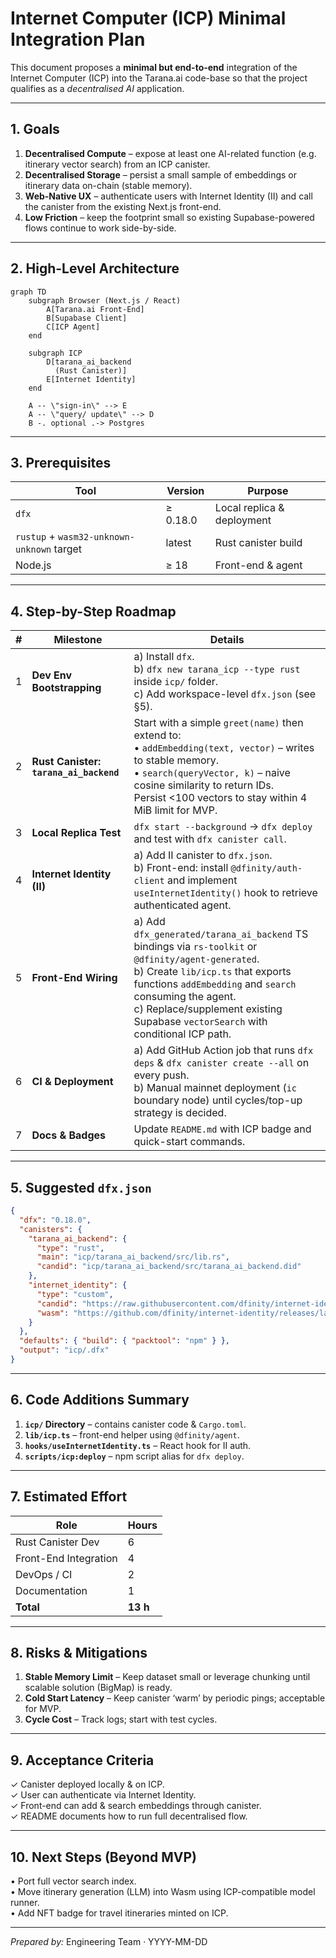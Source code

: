 # Internet Computer (ICP) Minimal Integration Plan

This document proposes a **minimal but end-to-end** integration of the Internet Computer (ICP) into the Tarana.ai code-base so that the project qualifies as a *decentralised AI* application.

---
## 1. Goals
1. **Decentralised Compute** – expose at least one AI-related function (e.g. itinerary vector search) from an ICP canister.
2. **Decentralised Storage** – persist a small sample of embeddings or itinerary data on-chain (stable memory).
3. **Web-Native UX** – authenticate users with Internet Identity (II) and call the canister from the existing Next.js front-end.
4. **Low Friction** – keep the footprint small so existing Supabase-powered flows continue to work side-by-side.

---
## 2. High-Level Architecture
```mermaid
graph TD
    subgraph Browser (Next.js / React)
        A[Tarana.ai Front-End]
        B[Supabase Client]
        C[ICP Agent]
    end

    subgraph ICP
        D[tarana_ai_backend
          (Rust Canister)]
        E[Internet Identity]
    end

    A -- \"sign-in\" --> E
    A -- \"query/ update\" --> D
    B -. optional .-> Postgres
```

---
## 3. Prerequisites
| Tool | Version | Purpose |
|------|---------|---------|
| `dfx` | ≥ 0.18.0 | Local replica & deployment |
| `rustup` + `wasm32-unknown-unknown` target | latest | Rust canister build |
| Node.js | ≥ 18 | Front-end & agent |

---
## 4. Step-by-Step Roadmap
| # | Milestone | Details |
|---|-----------|---------|
| 1 | **Dev Env Bootstrapping** | a) Install `dfx`.<br/>b) `dfx new tarana_icp --type rust` inside `icp/` folder.<br/>c) Add workspace-level `dfx.json` (see §5).
| 2 | **Rust Canister: `tarana_ai_backend`** | Start with a simple `greet(name)` then extend to:<br/>• `addEmbedding(text, vector)` – writes to stable memory.<br/>• `search(queryVector, k)` – naive cosine similarity to return IDs.<br/>Persist <100 vectors to stay within 4 MiB limit for MVP.
| 3 | **Local Replica Test** | `dfx start --background` → `dfx deploy` and test with `dfx canister call`.
| 4 | **Internet Identity (II)** | a) Add II canister to `dfx.json`.<br/>b) Front-end: install `@dfinity/auth-client` and implement `useInternetIdentity()` hook to retrieve authenticated agent.
| 5 | **Front-End Wiring** | a) Add `dfx_generated/tarana_ai_backend` TS bindings via `rs-toolkit` or `@dfinity/agent-generated`.<br/>b) Create `lib/icp.ts` that exports functions `addEmbedding` and `search` consuming the agent.<br/>c) Replace/supplement existing Supabase `vectorSearch` with conditional ICP path.
| 6 | **CI & Deployment** | a) Add GitHub Action job that runs `dfx deps` & `dfx canister create --all` on every push.<br/>b) Manual mainnet deployment (`ic` boundary node) until cycles/top-up strategy is decided.
| 7 | **Docs & Badges** | Update `README.md` with ICP badge and quick-start commands.

---
## 5. Suggested `dfx.json`
```json
{
  "dfx": "0.18.0",
  "canisters": {
    "tarana_ai_backend": {
      "type": "rust",
      "main": "icp/tarana_ai_backend/src/lib.rs",
      "candid": "icp/tarana_ai_backend/src/tarana_ai_backend.did"
    },
    "internet_identity": {
      "type": "custom",
      "candid": "https://raw.githubusercontent.com/dfinity/internet-identity/main/src/internet_identity/internet_identity.did",
      "wasm": "https://github.com/dfinity/internet-identity/releases/latest/download/internet_identity_dev.wasm.gz"
    }
  },
  "defaults": { "build": { "packtool": "npm" } },
  "output": "icp/.dfx"
}
```

---
## 6. Code Additions Summary
1. **`icp/` Directory** – contains canister code & `Cargo.toml`.
2. **`lib/icp.ts`** – front-end helper using `@dfinity/agent`.
3. **`hooks/useInternetIdentity.ts`** – React hook for II auth.
4. **`scripts/icp:deploy`** – npm script alias for `dfx deploy`.

---
## 7. Estimated Effort
| Role | Hours |
|------|-------|
| Rust Canister Dev | 6 |
| Front-End Integration | 4 |
| DevOps / CI | 2 |
| Documentation | 1 |
| **Total** | **13 h** |

---
## 8. Risks & Mitigations
1. **Stable Memory Limit** – Keep dataset small or leverage chunking until scalable solution (BigMap) is ready.
2. **Cold Start Latency** – Keep canister ‘warm’ by periodic pings; acceptable for MVP.
3. **Cycle Cost** – Track logs; start with test cycles.

---
## 9. Acceptance Criteria
✓ Canister deployed locally & on ICP.<br/>
✓ User can authenticate via Internet Identity.<br/>
✓ Front-end can add & search embeddings through canister.<br/>
✓ README documents how to run full decentralised flow.

---
## 10. Next Steps (Beyond MVP)
• Port full vector search index.<br/>
• Move itinerary generation (LLM) into Wasm using ICP-compatible model runner.<br/>
• Add NFT badge for travel itineraries minted on ICP.

---
*Prepared by:* Engineering Team · YYYY-MM-DD 